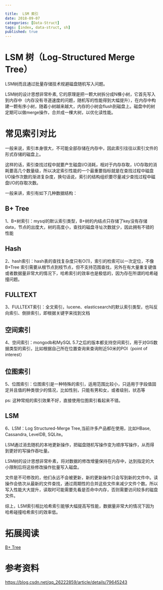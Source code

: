 ```yaml
---

title:  LSM 索引
date: 2018-09-07
categories: [Data-Struct]
tags: [index, data-struct, sh]
published: true
---
```


# LSM 树（Log-Structured Merge Tree）

LSM树而且通过批量存储技术规避磁盘随机写入问题。 

LSM树的设计思想非常朴素, 它的原理是把一颗大树拆分成N棵小树，它首先写入到内存中（内存没有寻道速度的问题，随机写的性能得到大幅提升），在内存中构建一颗有序小树，随着小树越来越大，内存的小树会flush到磁盘上。磁盘中的树定期可以做merge操作，合并成一棵大树，以优化读性能。

# 常见索引对比

一般来说，索引本身很大，不可能全部存储在内存中，因此索引往往以索引文件的形式存储的磁盘上。

这样的话，索引查找过程中就要产生磁盘I/O消耗，相对于内存存取，I/O存取的消耗要高几个数量级，所以决定索引性能的一个最重要指标就是在查找过程中磁盘I/O操作次数的渐进复杂度，换句话说，索引的结构组织要尽量减少查找过程中磁盘I/O的存取次数。

一般来讲，索引有如下几种数据结构：

## B+ Tree

1、B+树索引：mysql的默认索引类型，B+树的内结点只存储了key没有存储data，节点的出度大，树的高度小，查找的磁盘寻址次数就少，因此拥有不错的性能

## Hash

2、hash索引：hash表的查找复杂度只有O(1)，索引的检索可以一次定位，不像B+Tree 索引需要从根节点到枝节点，但不支持范围查找，另外在有大量重复键值或者数据量非常大的情况下，哈希索引的效率也是极低的，因为存在所谓的哈希碰撞问题。

## FULLTEXT

3、FULLTEXT索引：全文索引，lucene、elasticsearch的默认索引类型，也叫反向索引、倒排索引，即根据关键字来找到文档

## 空间索引

4、空间索引：mongodb和MySQL 5.7之后的版本都支持空间索引，用于对GIS数据类型的索引，比如根据自己所在位置查询来查询附近50米的POI（point of interest）

## 位图索引

5、位图索引：位图索引是一种特殊的索引，适用范围比较小，只适用于字段值固定并且值的种类很少的情况，比如性别，只能有男和女，或者级别，状态等

ps: 这种常规的索引效果不好，直接使用位图索引看起来不错。

## LSM

6、LSM：Log Structured-Merge Tree,当前许多产品都在使用，比如HBase, Cassandra, LevelDB, SQLite。

LSM通过消去随机的本地更新操作，把磁盘随机写操作变为顺序写操作，从而得到更好的写操作吞吐量。

LSM树的设计思想非常朴素，将对数据的修改增量保持在内存中，达到指定的大小限制后将这些修改操作批量写入磁盘。

文件是不可修改的，他们永远不会被更新，新的更新操作只会写到新的文件中。读操作会依次从最新的文件查找，通过周期性的合并这些文件来减少文件个数。所以写入性能大大提升，读取时可能需要先看是否命中内存，否则需要访问较多的磁盘文件。

综上，LSM索引相比哈希索引能够大幅提高写性能，数据量非常大的情况下因为哈希碰撞哈希索引的效率低。

# 拓展阅读

[B+ Tree]()

# 参考资料

https://blog.csdn.net/qq_26222859/article/details/79645243


